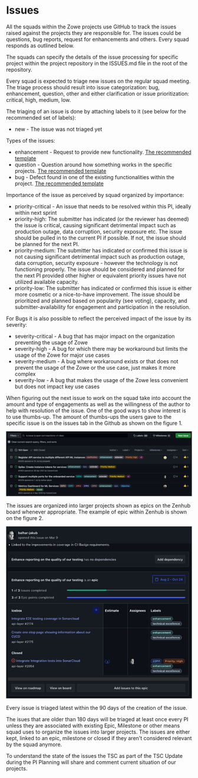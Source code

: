 # Issues

All the squads within the Zowe projects use GitHub to track the issues raised against the projects
they are responsible for. The issues could be questions, bug reports, request for enhancements and others.
Every squad responds as outlined below. 

The squads can specify the details of the issue processing for specific project within the project
repository in the ISSUES.md file in the root of the repository. 

Every squad is expected to triage new issues on the regular squad meeting. The triage process should result 
into issue categorization: bug, enhancement, question, other and either clarification or issue prioritization: critical, high, medium, low.

The triaging of an issue is done by attaching labels to it (see below for the recommended set of labels):

- new - The issue was not triaged yet 

Types of the issues:

- enhancement - Request to provide new functionality. [The recommended template](https://github.com/zowe/api-layer/blob/v2.x.x/.github/ISSUE_TEMPLATE/feature_request.md) 
- question - Question around how something works in the specific projects. [The recommended template](https://github.com/zowe/api-layer/blob/v2.x.x/.github/ISSUE_TEMPLATE/question.md)
- bug - Defect found in one of the existing functionalities within the project. [The recommended template](https://github.com/zowe/api-layer/blob/v2.x.x/.github/ISSUE_TEMPLATE/bug_report.md)

Importance of the issue as perceived by squad organized by importance:

- priority-critical - An issue that needs to be resolved within this PI, ideally within next sprint
- priority-high: The submitter has indicated (or the reviewer has deemed) the issue is critical, causing significant detrimental impact such as production outage, data corruption, security exposure etc. The issue should be pulled in to the current PI if possible. If not, the issue should be planned for the next PI.
- priority-medium: The submitter has indicated or confirmed this issue is not causing significant detrimental impact such as production outage, data corruption, security exposure - however the technology is not functioning properly. The issue should be considered and planned for the next PI provided other higher or equivalent priority issues have not utilized available capacity.
- priority-low: The submitter has indicated or confirmed this issue is either more cosmetic or a nice-to-have improvement. The issue should be prioritized and planned based on popularity (see voting), capacity, and submitter-availability for engagement and participation in the resolution.

For Bugs it is also possible to reflect the perceived impact of the issue by its severity:

- severity-critical - A bug that has major impact on the organization preventing the usage of Zowe
- severity-high - A bug for which there may be workaround but limits the usage of the Zowe for major use cases
- severity-medium - A bug where workaround exists or that does not prevent the usage of the Zowe or the use case, just makes it more complex
- severity-low - A bug that makes the usage of the Zowe less convenient but does not impact key use cases

When figuring out the next issue to work on the squad take into account the amount and type of engagements as well as the willingness 
of the author to help with resolution of the issue. One of the good ways to show interest is to use thumbs-up. The amount of thumbs-ups the users gave
to the specific issue is on the issues tab in the Github as shown on the figure 1.

![Thumbs-up view](issues-thumbs-up.png "Figure 1: Thumbs-up view")

The issues are organized into larger projects shown as epics on the Zenhub board whenever appropriate. The example of 
epic within Zenhub is shown on the figure 2. 

![Epic view](issues-epic.png "Figure 2: Epic view")

Every issue is triaged latest within the 90 days of the creation of the issue. 

The isues that are older than 180 days will be triaged at least once every PI unless they are associated with 
existing Epic, Milestone or other means squad uses to organize the issues into larger projects. The issues are either kept, linked to an epic, milestone or closed if they aren't considered relevant by the squad 
anymore. 

To understand the state of the issues the TSC as part of the TSC Update during the PI Planning will share and 
comment current situation of our projects. 
